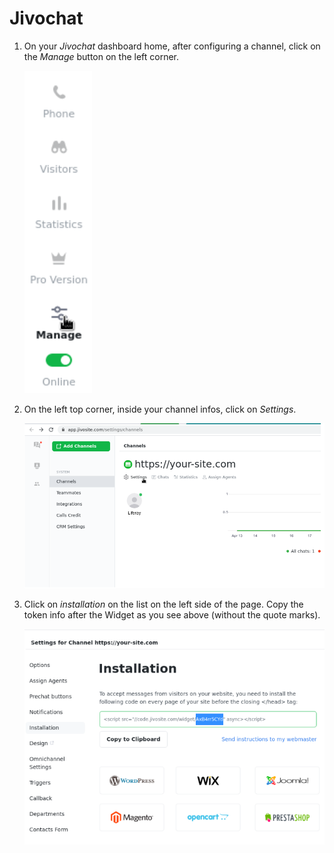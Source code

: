 # Jivochat

1. On your *Jivochat* dashboard home, after configuring a channel, click on the *Manage* button on the left corner.

    ![Manage button](./images/17.png)

1. On the left top corner, inside your channel infos, click on *Settings*. 

    ![Settings](./images/18.png)

1. Click on *installation* on the list on the left side of the page. Copy the token info after the Widget as you see above (without the quote marks).

    ![Installlation](./images/19.png)
